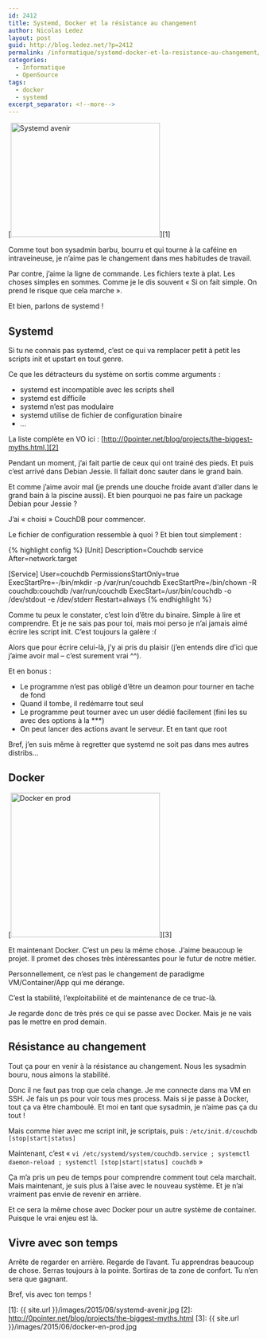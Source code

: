 ```yaml
---
id: 2412
title: Systemd, Docker et la résistance au changement
author: Nicolas Ledez
layout: post
guid: http://blog.ledez.net/?p=2412
permalink: /informatique/systemd-docker-et-la-resistance-au-changement/
categories:
  - Informatique
  - OpenSource
tags:
  - docker
  - systemd
excerpt_separator: <!--more-->
---
```

[<img class="alignnone size-medium wp-image-2414" src="{{ site.url }}/images/2015/06/systemd-avenir-300x229.jpg" alt="Systemd avenir" width="300" height="229" srcset="{{ site.url }}/images/2015/06/systemd-avenir-300x229.jpg 300w, {{ site.url }}/images/2015/06/systemd-avenir.jpg 500w" sizes="(max-width: 300px) 100vw, 300px" />][1]

Comme tout bon sysadmin barbu, bourru et qui tourne à la caféine en intraveineuse, je n&rsquo;aime pas le changement dans mes habitudes de travail.

Par contre, j&rsquo;aime la ligne de commande. Les fichiers texte à plat. Les choses simples en sommes. Comme je le dis souvent &laquo;&nbsp;Si on fait simple. On prend le risque que cela marche&nbsp;&raquo;.

Et bien, parlons de systemd !  
<!--more-->

## Systemd

Si tu ne connais pas systemd, c&rsquo;est ce qui va remplacer petit à petit les scripts init et upstart en tout genre.

Ce que les détracteurs du système on sortis comme arguments :

  * systemd est incompatible avec les scripts shell
  * systemd est difficile
  * systemd n&rsquo;est pas modulaire
  * systemd utilise de fichier de configuration binaire
  * &#8230;

La liste complète en VO ici : [http://0pointer.net/blog/projects/the-biggest-myths.html.][2]

Pendant un moment, j&rsquo;ai fait partie de ceux qui ont trainé des pieds. Et puis c&rsquo;est arrivé dans Debian Jessie. Il fallait donc sauter dans le grand bain.

Et comme j&rsquo;aime avoir mal (je prends une douche froide avant d&rsquo;aller dans le grand bain à la piscine aussi). Et bien pourquoi ne pas faire un package Debian pour Jessie ?

J&rsquo;ai &laquo;&nbsp;choisi&nbsp;&raquo; CouchDB pour commencer.

Le fichier de configuration ressemble à quoi ? Et bien tout simplement :

{% highlight config %}
[Unit]
Description=Couchdb service
After=network.target

[Service]
User=couchdb
PermissionsStartOnly=true
ExecStartPre=-/bin/mkdir -p /var/run/couchdb
ExecStartPre=/bin/chown -R couchdb:couchdb /var/run/couchdb
ExecStart=/usr/bin/couchdb -o /dev/stdout -e /dev/stderr
Restart=always
{% endhighlight %}


Comme tu peux le constater, c&rsquo;est loin d&rsquo;être du binaire. Simple à lire et comprendre. Et je ne sais pas pour toi, mais moi perso je n&rsquo;ai jamais aimé écrire les script init. C&rsquo;est toujours la galère <img src="{{ site.url }}/images/smilies/frownie.png" alt=":(" class="wp-smiley" style="height: 1em; max-height: 1em;" />

Alors que pour écrire celui-là, j&rsquo;y ai pris du plaisir (j’en entends dire d’ici que j’aime avoir mal &#8211; c’est surement vrai ^^).

Et en bonus :

  * Le programme n&rsquo;est pas obligé d&rsquo;être un deamon pour tourner en tache de fond
  * Quand il tombe, il redémarre tout seul
  * Le programme peut tourner avec un user dédié facilement (fini les su avec des options à la \***)
  * On peut lancer des actions avant le serveur. Et en tant que root

Bref, j&rsquo;en suis même à regretter que systemd ne soit pas dans mes autres distribs&#8230;

## Docker

[<img class="alignnone size-medium wp-image-2417" src="{{ site.url }}/images/2015/06/docker-en-prod-300x290.jpg" alt="Docker en prod" width="300" height="290" srcset="{{ site.url }}/images/2015/06/docker-en-prod-300x290.jpg 300w, {{ site.url }}/images/2015/06/docker-en-prod.jpg 400w" sizes="(max-width: 300px) 100vw, 300px" />][3]

Et maintenant Docker. C&rsquo;est un peu la même chose. J&rsquo;aime beaucoup le projet. Il promet des choses très intéressantes pour le futur de notre métier.

Personnellement, ce n&rsquo;est pas le changement de paradigme VM/Container/App qui me dérange.

C&rsquo;est la stabilité, l&rsquo;exploitabilité et de maintenance de ce truc-là.

Je regarde donc de très prés ce qui se passe avec Docker. Mais je ne vais pas le mettre en prod demain.

## Résistance au changement

Tout ça pour en venir à la résistance au changement. Nous les sysadmin bouru, nous aimons la stabilité.

Donc il ne faut pas trop que cela change. Je me connecte dans ma VM en SSH. Je fais un ps pour voir tous mes process. Mais si je passe à Docker, tout ça va être chamboulé. Et moi en tant que sysadmin, je n&rsquo;aime pas ça du tout !

Mais comme hier avec me script init, je scriptais, puis : `/etc/init.d/couchdb [stop|start|status]`

Maintenant, c&rsquo;est &laquo;&nbsp;`vi /etc/systemd/system/couchdb.service ; systemctl daemon-reload ; systemctl [stop|start|status] couchdb`&nbsp;&raquo;

Ça m&rsquo;a pris un peu de temps pour comprendre comment tout cela marchait. Mais maintenant, je suis plus à l&rsquo;aise avec le nouveau système. Et je n&rsquo;ai vraiment pas envie de revenir en arrière.

Et ce sera la même chose avec Docker pour un autre système de container. Puisque le vrai enjeu est là.

## Vivre avec son temps

Arrête de regarder en arrière. Regarde de l&rsquo;avant. Tu apprendras beaucoup de chose. Serras toujours à la pointe. Sortiras de ta zone de confort. Tu n&rsquo;en sera que gagnant.

Bref, vis avec ton temps !

 [1]: {{ site.url }}/images/2015/06/systemd-avenir.jpg
 [2]: http://0pointer.net/blog/projects/the-biggest-myths.html
 [3]: {{ site.url }}/images/2015/06/docker-en-prod.jpg
